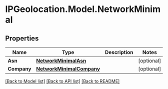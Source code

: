 # IPGeolocation.Model.NetworkMinimal

## Properties

Name | Type | Description | Notes
------------ | ------------- | ------------- | -------------
**Asn** | [**NetworkMinimalAsn**](NetworkMinimalAsn.md) |  | [optional] 
**Company** | [**NetworkMinimalCompany**](NetworkMinimalCompany.md) |  | [optional] 

[[Back to Model list]](../../README.md#documentation-for-models) [[Back to API list]](../../README.md#documentation-for-api-endpoints) [[Back to README]](../../README.md)

